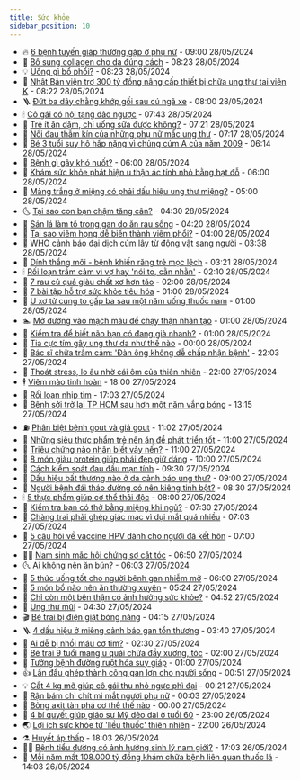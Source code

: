 ```yaml
---
title: Sức khỏe
sidebar_position: 10
---
```


<!-- vnexpress-suc-khoe:START -->
- 🔥 [6 bệnh tuyến giáp thường gặp ở phụ nữ](https://vnexpress.net/6-benh-tuyen-giap-thuong-gap-o-phu-nu-4751384.html) - 09:00 28/05/2024
- 🥰 [Bổ sung collagen cho da đúng cách](https://vnexpress.net/bo-sung-collagen-cho-da-dung-cach-4751511.html) - 08:23 28/05/2024
- 💡 [Uống gì bổ phổi?](https://vnexpress.net/uong-gi-bo-phoi-4751484.html) - 08:23 28/05/2024
- 🤗 [Nhật Bản viện trợ 300 tỷ đồng nâng cấp thiết bị chữa ung thư tại viện K](https://vnexpress.net/nhat-ban-vien-tro-300-ty-dong-nang-cap-thiet-bi-chua-ung-thu-tai-vien-k-4751474.html) - 08:22 28/05/2024
- 🪜 [Đứt ba dây chằng khớp gối sau cú ngã xe](https://vnexpress.net/dut-ba-day-chang-khop-goi-sau-cu-nga-xe-4751420.html) - 08:00 28/05/2024
- 🕯 [Cô gái có nội tạng đảo ngược](https://vnexpress.net/co-gai-co-noi-tang-dao-nguoc-4751441.html) - 07:43 28/05/2024
- 🤭 [Trẻ ít ăn dặm, chỉ uống sữa được không?](https://vnexpress.net/tre-it-an-dam-chi-uong-sua-duoc-khong-4751412.html) - 07:21 28/05/2024
- 👀 [Nỗi đau thầm kín của những phụ nữ mắc ung thư](https://vnexpress.net/noi-dau-tham-kin-cua-nhung-phu-nu-mac-ung-thu-4751462.html) - 07:17 28/05/2024
- 🌋 [Bé 3 tuổi suy hô hấp nặng vì chủng cúm A của năm 2009](https://vnexpress.net/be-3-tuoi-suy-ho-hap-nang-vi-chung-cum-a-cua-nam-2009-4751448.html) - 06:14 28/05/2024
- 🫶 [Bệnh gì gây khó nuốt?](https://vnexpress.net/benh-gi-gay-kho-nuot-4751422.html) - 06:00 28/05/2024
- 🦆 [Khám sức khỏe phát hiện u thận ác tính nhỏ bằng hạt đỗ](https://vnexpress.net/kham-suc-khoe-phat-hien-u-than-ac-tinh-nho-bang-hat-do-4751385.html) - 06:00 28/05/2024
- 🚀 [Mảng trắng ở miệng có phải dấu hiệu ung thư miệng?](https://vnexpress.net/mang-trang-o-mieng-co-phai-dau-hieu-ung-thu-mieng-4751360.html) - 05:00 28/05/2024
- 🌜 [Tại sao con bạn chậm tăng cân?](https://vnexpress.net/tai-sao-con-ban-cham-tang-can-4751388.html) - 04:30 28/05/2024
- 🧰 [Sán lá làm tổ trong gan do ăn rau sống](https://vnexpress.net/nhiem-san-la-gan-lon-do-thoi-quen-an-rau-song-4751306.html) - 04:20 28/05/2024
- 💫 [Tại sao viêm họng dễ biến thành viêm phổi?](https://vnexpress.net/tai-sao-viem-hong-de-bien-thanh-viem-phoi-4751230.html) - 04:00 28/05/2024
- 🌝 [WHO cảnh báo đại dịch cúm lây từ động vật sang người](https://vnexpress.net/who-canh-bao-dai-dich-cum-lay-tu-dong-vat-sang-nguoi-4751368.html) - 03:38 28/05/2024
- 🗽 [Dính thắng môi - bệnh khiến răng trẻ mọc lệch](https://vnexpress.net/dinh-thang-moi-benh-khien-rang-tre-moc-lech-4751236.html) - 03:21 28/05/2024
- 🕯 [Rối loạn trầm cảm vì vợ hay &#39;nói to, cằn nhằn&#39;](https://vnexpress.net/roi-loan-tram-cam-vi-vo-hay-noi-to-can-nhan-4750913.html) - 02:10 28/05/2024
- 🦅 [7 rau củ quả giàu chất xơ hơn táo](https://vnexpress.net/7-rau-cu-qua-giau-chat-xo-hon-tao-4751204.html) - 02:00 28/05/2024
- 🦆 [7 bài tập hỗ trợ sức khỏe tiêu hóa](https://vnexpress.net/7-bai-tap-ho-tro-suc-khoe-tieu-hoa-4751244.html) - 01:00 28/05/2024
- 🎊 [U xơ tử cung to gấp ba sau một năm uống thuốc nam](https://vnexpress.net/u-xo-tu-cung-to-gap-ba-sau-mot-nam-uong-thuoc-nam-4751235.html) - 01:00 28/05/2024
- 🏊 [Mở đường vào mạch máu để chạy thận nhân tạo](https://vnexpress.net/mo-duong-vao-mach-mau-de-chay-than-nhan-tao-4751233.html) - 01:00 28/05/2024
- 📝 [Kiểm tra để biết não bạn có đang già nhanh?](https://vnexpress.net/kiem-tra-de-biet-nao-ban-co-dang-gia-nhanh-4751211.html) - 01:00 28/05/2024
- 💯 [Tia cực tím gây ung thư da như thế nào](https://vnexpress.net/tia-cuc-tim-gay-ung-thu-da-nhu-the-nao-4750956.html) - 00:00 28/05/2024
- 🌊 [Bác sĩ chữa trầm cảm: &#39;Đàn ông không dễ chấp nhận bệnh&#39;](https://vnexpress.net/bac-si-chua-tram-cam-dan-ong-khong-de-chap-nhan-benh-4748564.html) - 22:03 27/05/2024
- 🚀 [Thoát stress, lo âu nhờ cái ôm của thiên nhiên](https://vnexpress.net/thoat-stress-lo-au-nho-cai-om-cua-thien-nhien-4751290.html) - 22:00 27/05/2024
- 🕴 [Viêm mào tinh hoàn](https://vnexpress.net/suc-khoe-cam-nang-cac-benh-viem-mao-tinh-hoan-4750801.html) - 18:00 27/05/2024
- 🗽 [Rối loạn nhịp tim](https://vnexpress.net/suc-khoe-cam-nang-cac-benh-roi-loan-nhip-tim-4748897.html) - 17:03 27/05/2024
- 🎡 [Bệnh sởi trở lại TP HCM sau hơn một năm vắng bóng](https://vnexpress.net/benh-soi-tro-lai-tp-hcm-sau-hon-mot-nam-vang-bong-4751219.html) - 13:15 27/05/2024
- ⛽️ [Phân biệt bệnh gout và giả gout](https://vnexpress.net/phan-biet-benh-gout-va-gia-gout-4751115.html) - 11:02 27/05/2024
- 🦆 [Những siêu thực phẩm trẻ nên ăn để phát triển tốt](https://vnexpress.net/nhung-sieu-thuc-pham-tre-nen-an-de-phat-trien-tot-4751072.html) - 11:00 27/05/2024
- 🤩 [Triệu chứng nào nhận biết vảy nến?](https://vnexpress.net/trieu-chung-nao-nhan-biet-vay-nen-4751024.html) - 11:00 27/05/2024
- 🦒 [8 món giàu protein giúp phái đẹp giữ dáng](https://vnexpress.net/8-mon-giau-protein-giup-phai-dep-giu-dang-4751030.html) - 10:00 27/05/2024
- 💫 [Cách kiểm soát đau đầu mạn tính](https://vnexpress.net/cach-kiem-soat-dau-dau-man-tinh-4751139.html) - 09:30 27/05/2024
- 🐘 [Dấu hiệu bất thường nào ở da cảnh báo ung thư?](https://vnexpress.net/dau-hieu-bat-thuong-nao-o-da-canh-bao-ung-thu-4751009.html) - 09:00 27/05/2024
- 🚀 [Người bệnh đái tháo đường có nên kiêng tinh bột?](https://vnexpress.net/nguoi-benh-dai-thao-duong-co-nen-kieng-tinh-bot-4751093.html) - 08:30 27/05/2024
- 🕯 [5 thực phẩm giúp cơ thể thải độc](https://vnexpress.net/5-thuc-pham-giup-co-the-thai-doc-4750949.html) - 08:00 27/05/2024
- 🦏 [Kiểm tra bạn có thở bằng miệng khi ngủ?](https://vnexpress.net/kiem-tra-ban-co-tho-bang-mieng-khi-ngu-4751026.html) - 07:30 27/05/2024
- 🦄 [Chàng trai phải ghép giác mạc vì dụi mắt quá nhiều](https://vnexpress.net/chang-trai-phai-ghep-giac-mac-vi-dui-mat-qua-nhieu-4750981.html) - 07:03 27/05/2024
- 🦒 [5 câu hỏi về vaccine HPV dành cho người đã kết hôn](https://vnexpress.net/5-cau-hoi-ve-vaccine-hpv-danh-cho-nguoi-da-ket-hon-4750989.html) - 07:00 27/05/2024
- 👨‍🏫 [Nam sinh mắc hội chứng sợ cắt tóc](https://vnexpress.net/nam-sinh-mac-hoi-chung-so-cat-toc-4751007.html) - 06:50 27/05/2024
- 🌜 [Ai không nên ăn bún?](https://vnexpress.net/ai-khong-nen-an-bun-4750712.html) - 06:03 27/05/2024
- 🚀 [5 thức uống tốt cho người bệnh gan nhiễm mỡ](https://vnexpress.net/5-thuc-uong-tot-cho-nguoi-benh-gan-nhiem-mo-4751003.html) - 06:00 27/05/2024
- 💃 [5 món bổ não nên ăn thường xuyên](https://vnexpress.net/5-mon-bo-nao-nen-an-thuong-xuyen-4750987.html) - 05:24 27/05/2024
- 💯 [Chỉ còn một bên thận có ảnh hưởng sức khỏe?](https://vnexpress.net/chi-con-mot-ben-than-co-anh-huong-suc-khoe-4750985.html) - 04:52 27/05/2024
- 🤔 [Ung thư mũi](https://vnexpress.net/ung-thu-mui-4750926.html) - 04:30 27/05/2024
- 🎬 [Bé trai bị điện giật bỏng nặng](https://vnexpress.net/be-trai-bi-dien-giat-bong-nang-4750970.html) - 04:15 27/05/2024
- 🪜 [4 dấu hiệu ở miệng cảnh báo gan tổn thương](https://vnexpress.net/4-dau-hieu-o-mieng-canh-bao-gan-ton-thuong-4750943.html) - 03:40 27/05/2024
- 🦣 [Ai dễ bị nhồi máu cơ tim?](https://vnexpress.net/ai-de-bi-nhoi-mau-co-tim-4750855.html) - 02:30 27/05/2024
- 🧐 [Bé trai 9 tuổi mang u quái chứa đầy xương, tóc](https://vnexpress.net/be-trai-9-tuoi-mang-u-quai-chua-day-xuong-toc-4750812.html) - 02:00 27/05/2024
- 🤡 [Tưởng bệnh đường ruột hóa suy giáp](https://vnexpress.net/tuong-benh-duong-ruot-hoa-suy-giap-4750597.html) - 01:00 27/05/2024
- 👍 [Lần đầu ghép thành công gan lợn cho người sống](https://vnexpress.net/lan-dau-ghep-thanh-cong-gan-lon-cho-nguoi-song-4750806.html) - 00:51 27/05/2024
- 💡 [Cắt 4 kg mỡ giúp cô gái thu nhỏ ngực phì đại](https://vnexpress.net/cat-4-kg-mo-giup-co-gai-thu-nho-nguc-phi-dai-4750837.html) - 00:21 27/05/2024
- 💯 [Rận bám chi chít mi mắt người phụ nữ](https://vnexpress.net/ran-bam-chi-chit-mi-mat-nguoi-phu-nu-4750852.html) - 00:03 27/05/2024
- 🧠 [Bỏng axit tàn phá cơ thể thế nào](https://vnexpress.net/bong-axit-tan-pha-co-the-the-nao-4750087.html) - 00:00 27/05/2024
- 🎡 [4 bí quyết giúp giáo sư Mỹ dẻo dai ở tuổi 60](https://vnexpress.net/4-bi-quyet-giup-giao-su-my-deo-dai-o-tuoi-60-4750634.html) - 23:00 26/05/2024
- 🌏 [Lợi ích sức khỏe từ &#39;liều thuốc&#39; thiên nhiên](https://vnexpress.net/loi-ich-suc-khoe-tu-lieu-thuoc-thien-nhien-4750798.html) - 22:00 26/05/2024
- ⚗️ [Huyết áp thấp](https://vnexpress.net/suc-khoe-cam-nang-cac-benh-ha-huyet-ap-4749938.html) - 18:03 26/05/2024
- 👨‍🏫 [Bệnh tiểu đường có ảnh hưởng sinh lý nam giới?](https://vnexpress.net/benh-tieu-duong-co-anh-huong-sinh-ly-nam-gioi-4750687.html) - 17:03 26/05/2024
- 🤖 [Mỗi năm mất 108.000 tỷ đồng khám chữa bệnh liên quan thuốc lá](https://vnexpress.net/moi-nam-mat-108-000-ty-dong-kham-chua-benh-lien-quan-thuoc-la-4750780.html) - 14:03 26/05/2024<!-- vnexpress-suc-khoe:END -->
